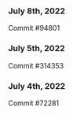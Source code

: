 ### July 8th, 2022

Commit #94801

### July 5th, 2022

Commit #314353


### July 4th, 2022

Commit #72281
